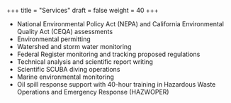 +++
title = "Services"
draft = false
weight = 40
+++

* National Environmental Policy   Act (NEPA) and California Environmental Quality Act (CEQA) assessments
* Environmental permitting
* Watershed and storm water monitoring
* Federal Register monitoring and tracking proposed regulations
* Technical analysis and scientific report writing
* Scientific SCUBA diving operations
* Marine environmental monitoring
* Oil spill response support with 40-hour training in Hazardous Waste Operations and Emergency Response (HAZWOPER)

